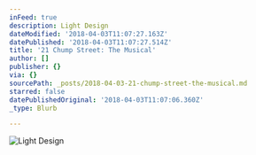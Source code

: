 ```yaml
---
inFeed: true
description: Light Design
dateModified: '2018-04-03T11:07:27.163Z'
datePublished: '2018-04-03T11:07:27.514Z'
title: '21 Chump Street: The Musical'
author: []
publisher: {}
via: {}
sourcePath: _posts/2018-04-03-21-chump-street-the-musical.md
starred: false
datePublishedOriginal: '2018-04-03T11:07:06.360Z'
_type: Blurb

---
```

![Light Design](https://the-grid-user-content.s3-us-west-2.amazonaws.com/08824f2f-f79a-481d-9376-530dd5fd4ddc.jpg)